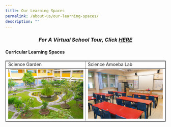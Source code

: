 ```yaml
---
title: Our Learning Spaces
permalink: /about-us/our-learning-spaces/
description: ""
---
```

<h3 style="text-align: center;"><strong><em>For A Virtual School Tour, Click&nbsp;<a href="https://fuchunpri.moe.edu.sg/qql/slot/u158/VirtualTour/index.html" target="">HERE</a></em></strong></h3>
<h4><strong>Curricular Learning Spaces</strong></h4>
<table style="border-collapse: collapse; width: 100%;" border="1">
<tbody>
<tr>
<td style="width: 50%;">Science Garden</td>
<td style="width: 50%;">Science Amoeba Lab</td>
</tr>
<tr>
<td style="width: 50%;"><img src="/images/ols1.jpg"></td>
<td style="width: 50%;"><img src="/images/ols2.jpg"></td>
</tr>
</tbody>
</table>